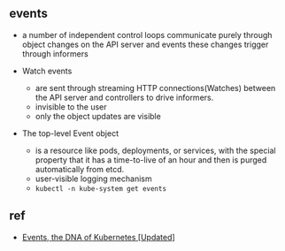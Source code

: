 ## events
+ a number of independent control loops communicate purely through object changes on the API server and events these changes trigger through informers


+ Watch events 
    + are sent through streaming HTTP connections(Watches) between the API server and controllers to drive informers.
    + invisible to the user
    + only the object updates are visible

+ The top-level Event object 
    + is a resource like pods, deployments, or services, with the special property that it has a time-to-live of an hour and then is purged automatically from etcd.
    + user-visible logging mechanism
    + `kubectl -n kube-system get events`


## ref
+ [Events, the DNA of Kubernetes [Updated]](https://www.mgasch.com/post/k8sevents/)